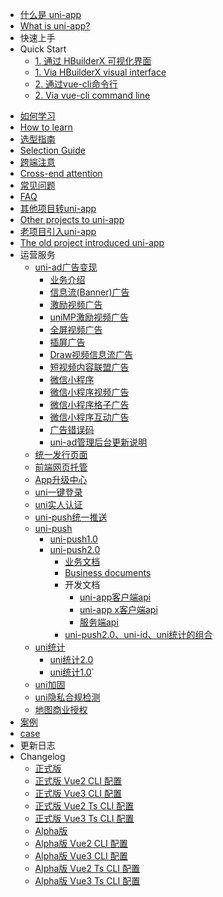 * [什么是 uni-app](README.md)
* [What is uni-app?](README.md)
* 快速上手
* Quick Start
  * [1. 通过 HBuilderX 可视化界面](quickstart-hx.md)
  * [1. Via HBuilderX visual interface](quickstart-hx.md)
  * [2. 通过vue-cli命令行](quickstart-cli.md)
  * [2. Via vue-cli command line](quickstart-cli.md)
<!-- * [uni-app的由来](history.md) -->
<!-- * [Origin of uni-app](history.md) -->
* [如何学习](resource.md)
* [How to learn](resource.md)
* [选型指南](select.md)
* [Selection Guide](select.md)
* [跨端注意](matter.md)
* [Cross-end attention](matter.md)
* [常见问题](faq.md)
* [FAQ](faq.md)
* [其他项目转uni-app](translate.md)
* [Other projects to uni-app](translate.md)
* [老项目引入uni-app](hybrid.md)
* [The old project introduced uni-app](hybrid.md)
* 运营服务
  * [uni-ad广告变现](uni-ad/intro.md)
    * [业务介绍](uni-ad/intro.md)
    * [信息流(Banner)广告](uni-ad/ad-component.md)
    * [激励视频广告](uni-ad/ad-rewarded-video.md)
    * [uniMP激励视频广告](uni-ad/unimp.md)
    * [全屏视频广告](uni-ad/ad-fullscreen-video.md)
    * [插屏广告](uni-ad/ad-interstitial.md)
    * [Draw视频信息流广告](uni-ad/ad-draw.md)
    * [短视频内容联盟广告](uni-ad/ad-content-page.md)
    * [微信小程序](uni-ad/ad-weixin.md)
    * [微信小程序视频广告](uni-ad/ad-video.md)
    * [微信小程序格子广告](uni-ad/ad-grid.md)
    * [微信小程序互动广告](uni-ad/ad-interactive.md)
    * [广告错误码](uni-ad/ad-error-code.md)
    * [uni-ad管理后台更新说明](uni-ad/release.md)
  * [统一发行页面](https://doc.dcloud.net.cn/uniCloud/uni-portal.html)
  * [前端网页托管](https://doc.dcloud.net.cn/uniCloud/hosting.html)
  * [App升级中心](https://doc.dcloud.net.cn/uniCloud/upgrade-center.html)
  * [uni一键登录](univerify.md)
  * [uni实人认证](https://doc.dcloud.net.cn/uniCloud/frv/intro.html)
  * [uni-push统一推送](unipush.md)
  * [uni-push](unipush.md)
	* [uni-push1.0](unipush-v1.md)
	* [uni-push2.0](unipush-v2.md)
		* [业务文档](unipush-v2.md)
		* [Business documents](unipush-v2.md)
		* 开发文档
			* [uni-app客户端api](https://uniapp.dcloud.net.cn/api/plugins/push.html)
			* [uni-app x客户端api](https://doc.dcloud.net.cn/uni-app-x/api/push.html)
			* [服务端api](https://doc.dcloud.net.cn/uniCloud/uni-cloud-push/api.html)
		* [uni-push2.0、uni-id、uni统计的组合](https://doc.dcloud.net.cn/uniCloud/uni-cloud-push/mate.html)
  * [uni统计](uni-stat.md)
    * [uni统计2.0](uni-stat-v2.md)
	* [uni统计1.0](uni-stat-v1.md)`
  * [uni加固](/tutorial/app-security.md)
  * [uni隐私合规检测](/tutorial/app-privacy-detect.md)
  * [地图商业授权](/tutorial/app-geolocation.md?id=lic)
* [案例](case.md)
* [case](case.md)
* 更新日志
* Changelog
  * [正式版](release.md)
  * [正式版 Vue2 CLI 配置](vue2-cli-release.md)
  * [正式版 Vue3 CLI 配置](vue3-cli-release.md)
  * [正式版 Vue2 Ts CLI 配置](vue2-ts-cli-release.md)
  * [正式版 Vue3 Ts CLI 配置](vue3-ts-cli-release.md)
  * [Alpha版](release-note-alpha.md)
  * [Alpha版 Vue2 CLI 配置](vue2-cli-alpha-release.md)
  * [Alpha版 Vue3 CLI 配置](vue3-cli-alpha-release.md)
  * [Alpha版 Vue2 Ts CLI 配置](vue2-ts-cli-alpha-release.md)
  * [Alpha版 Vue3 Ts CLI 配置](vue3-ts-cli-alpha-release.md)
